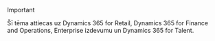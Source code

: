 > [!IMPORTANT]
> Šī tēma attiecas uz Dynamics 365 for Retail, Dynamics 365 for Finance and Operations, Enterprise izdevumu un Dynamics 365 for Talent.

